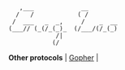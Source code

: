        ,___             __        
      /   /            ( /        
     /  ___   _  _,     /    _  __
    (___// (_(/_(_)_  (/___/(/_(_)
                 /|               
                (/                
  
**Other protocols** | [Gopher](gopher://gopher.gregcleo.com:70/) | 
